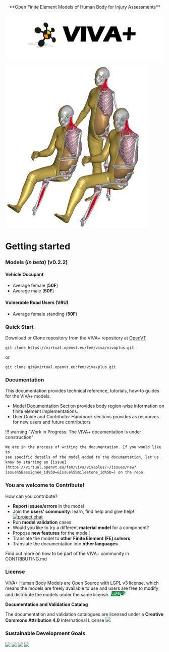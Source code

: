 <center>**Open Finite Element Models of Human Body for Injury Assessments**</center>

![viva-plus-logo](images/vivaplus-docs-homepage-logo.png)

![](model-doc/images/Vivaplus0.2.2.PNG#center)

# **Getting started**

### **Models (_in beta_)** (v0.2.2)

#### Vehicle Occupant

- Average female (**50F**)
- Average male (**50F**)

#### Vulnerable Road Users (VRU)

- Average female standing (**50F**)


### **Quick Start**

Download or Clone repository from the VIVA+ repository at [OpenVT](https://virtual.openvt.eu/fem/viva/vivaplus)

```
git clone https://virtual.openvt.eu/fem/viva/vivaplus.git
```

or

```
git clone git@virtual.openvt.eu:fem/viva/plus.git
```

### **Documentation**

This documentation provides technical reference, tutorials, how-to guides for the VIVA+ models. 

- Model Documentation Section provides body region-wise information on finite element implementations. 
- User Guide and Contributor Handbook sections provides as resources for new users and future contributors

!!! warning "Work in Progress: The VIVA+ documentation is under construction"
    
    We are in the process of writing the documentation. If you would like to 
    see specific details of the model added to the documentation, let us know by starting an [issue](https://virtual.openvt.eu/fem/viva/vivaplus/-/issues/new?issue%5Bassignee_id%5D=&issue%5Bmilestone_id%5D=) on the repo

### **You are welcome to Contribute!**

How can you contribute?

-  **Report issues/errors** in the model
- Join the **users' community**: learn, find help and give help! [![project chat](https://img.shields.io/badge/zulip-join_chat-brightgreen.svg)](https://vivaplus.zulipchat.com)
- Run **model validation** cases
- Would you like to try a different **material model** for a component?
- Propose **new features** for the model!
- Translate the model to **other Finite Element (FE) solvers**
- Translate the documentation into **other languages**

Find out more on how to be part of the VIVA+ community in CONTRIBUTING.md

### **License**

VIVA+ Human Body Models are Open Source with LGPL v3 license, which means the models are freely available to use and users are free to modify and distribute the models under the same license. <a href="https://www.gnu.org/licenses/lgpl-3.0-standalone.html">
  <img src="images/lgplv3.png" width="50" />
</a>

**Documentation and Validation Catalog**

The documentation and validation catalogues are licensed under a **Creative Commons Attribution 4.0** International License [![](https://i.creativecommons.org/l/by/4.0/80x15.png)](http://creativecommons.org/licenses/by/4.0/)

### Sustainable Development Goals

<p float="left">
  <img src="https://www.un.org/sustainabledevelopment/wp-content/uploads/2019/08/E-Goal-03-1024x1024.png" width="120" />
  <img src="https://www.un.org/sustainabledevelopment/wp-content/uploads/2019/08/E-Goal-05-1024x1024.png" width="120" /> 
  <img src="https://www.un.org/sustainabledevelopment/wp-content/uploads/2019/08/E-Goal-09-1024x1024.png" width="120" />
  <img src="https://www.un.org/sustainabledevelopment/wp-content/uploads/2019/08/E-Goal-17-1024x1024.png" width="120" />
</p>